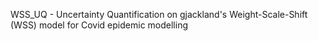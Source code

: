 WSS_UQ - Uncertainty Quantification on gjackland's Weight-Scale-Shift (WSS) model for Covid epidemic modelling
